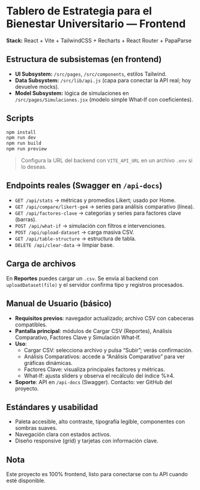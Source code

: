 # Tablero de Estrategia para el Bienestar Universitario — Frontend

**Stack:** React + Vite + TailwindCSS + Recharts + React Router + PapaParse

## Estructura de subsistemas (en frontend)
- **UI Subsystem:** `/src/pages`, `/src/components`, estilos Tailwind.
- **Data Subsystem:** `/src/lib/api.js` (capa para conectar la API real; hoy devuelve mocks).
- **Model Subsystem:** lógica de simulaciones en `/src/pages/Simulaciones.jsx` (modelo simple What‑If con coeficientes).

## Scripts
```bash
npm install
npm run dev
npm run build
npm run preview
```

> Configura la URL del backend con `VITE_API_URL` en un archivo `.env` si lo deseas.

## Endpoints reales (Swagger en `/api-docs`)
- `GET /api/stats` → métricas y promedios Likert; usado por Home.
- `GET /api/compare/likert-ge4` → series para análisis comparativo (línea).
- `GET /api/factores-clave` → categorías y series para factores clave (barras).
- `POST /api/what-if` → simulación con filtros e intervenciones.
- `POST /api/upload-dataset` → carga masiva CSV.
- `GET /api/table-structure` → estructura de tabla.
- `DELETE /api/clear-data` → limpiar base.

## Carga de archivos
En **Reportes** puedes cargar un `.csv`. Se envía al backend con `uploadDataset(file)` y el servidor confirma tipo y registros procesados.

## Manual de Usuario (básico)
- **Requisitos previos**: navegador actualizado; archivo CSV con cabeceras compatibles.
- **Pantalla principal**: módulos de Cargar CSV (Reportes), Análisis Comparativo, Factores Clave y Simulación What‑If.
- **Uso**:
  - Cargar CSV: selecciona archivo y pulsa “Subir”; verás confirmación.
  - Análisis Comparativos: accede a “Análisis Comparativo” para ver gráficas dinámicas.
  - Factores Clave: visualiza principales factores y métricas.
  - What‑If: ajusta sliders y observa el recálculo del índice %≥4.
- **Soporte**: API en `/api-docs` (Swagger). Contacto: ver GitHub del proyecto.

## Estándares y usabilidad
- Paleta accesible, alto contraste, tipografía legible, componentes con sombras suaves.
- Navegación clara con estados activos.
- Diseño responsive (grid) y tarjetas con información clave.

## Nota
Este proyecto es 100% frontend, listo para conectarse con tu API cuando esté disponible.
